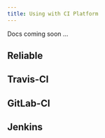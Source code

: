 ```yaml
---
title: Using with CI Platform
---
```


>
  Docs coming soon ...

## Reliable

## Travis-CI

## GitLab-CI

## Jenkins
